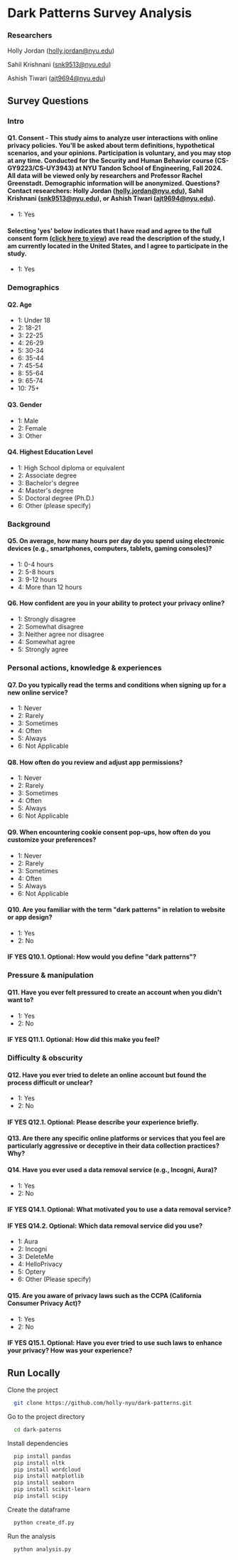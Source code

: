 
# Dark Patterns Survey Analysis

### Researchers
Holly Jordan (holly.jordan@nyu.edu)

Sahil Krishnani (snk9513@nyu.edu)

Ashish Tiwari (ajt9694@nyu.edu)


## Survey Questions

### Intro

#### Q1. Consent - This study aims to analyze user interactions with online privacy policies. You'll be asked about term definitions, hypothetical scenarios, and your opinions. Participation is voluntary, and you may stop at any time. Conducted for the Security and Human Behavior course (CS-GY9223/CS-UY3943) at NYU Tandon School of Engineering, Fall 2024. All data will be viewed only by researchers and Professor Rachel Greenstadt. Demographic information will be anonymized. Questions? Contact researchers: Holly Jordan (holly.jordan@nyu.edu), Sahil Krishnani (snk9513@nyu.edu), or Ashish Tiwari (ajt9694@nyu.edu).
- 1: Yes

#### Selecting 'yes' below indicates that I have read and agree to the full consent form [(click here to view)](https://drive.google.com/file/d/1H2oN9EDqN2IRyvhkDCIgPrOpotHRfHLH/view?usp=sharing) ave read the description of the study, I am currently located in the United States, and I agree to participate in the study.
- 1: Yes

### Demographics

#### Q2. Age
- 1: Under 18
- 2: 18-21
- 3: 22-25
- 4: 26-29
- 5: 30-34
- 6: 35-44
- 7: 45-54
- 8: 55-64
- 9: 65-74
- 10: 75+

#### Q3. Gender
- 1: Male
- 2: Female
- 3: Other

#### Q4. Highest Education Level
- 1: High School diploma or equivalent
- 2: Associate degree
- 3: Bachelor's degree
- 4: Master's degree
- 5: Doctoral degree (Ph.D.)
- 6: Other (please specify)

### Background

#### Q5. On average, how many hours per day do you spend using electronic devices (e.g., smartphones, computers, tablets, gaming consoles)?
- 1: 0-4 hours
- 2: 5-8 hours
- 3: 9-12 hours
- 4: More than 12 hours

#### Q6. How confident are you in your ability to protect your privacy online?
- 1: Strongly disagree
- 2: Somewhat disagree
- 3: Neither agree nor disagree 
- 4: Somewhat agree
- 5: Strongly agree

### Personal actions, knowledge & experiences

#### Q7. Do you typically read the terms and conditions when signing up for a new online service?
- 1: Never
- 2: Rarely
- 3: Sometimes
- 4: Often
- 5: Always
- 6: Not Applicable

#### Q8. How often do you review and adjust app permissions?
- 1: Never
- 2: Rarely
- 3: Sometimes
- 4: Often
- 5: Always
- 6: Not Applicable

#### Q9. When encountering cookie consent pop-ups, how often do you customize your preferences?
- 1: Never
- 2: Rarely
- 3: Sometimes
- 4: Often
- 5: Always
- 6: Not Applicable

#### Q10. Are you familiar with the term "dark patterns" in relation to website or app design?
- 1: Yes
- 2: No

#### IF YES Q10.1. Optional: How would you define "dark patterns"?

### Pressure & manipulation

#### Q11. Have you ever felt pressured to create an account when you didn't want to?
- 1: Yes
- 2: No

#### IF YES Q11.1. Optional: How did this make you feel?

### Difficulty & obscurity

#### Q12. Have you ever tried to delete an online account but found the process difficult or unclear?
- 1: Yes
- 2: No

#### IF YES Q12.1. Optional: Please describe your experience briefly.

#### Q13. Are there any specific online platforms or services that you feel are particularly aggressive or deceptive in their data collection practices? Why?

#### Q14. Have you ever used a data removal service (e.g., Incogni, Aura)?
- 1: Yes
- 2: No

#### IF YES Q14.1. Optional: What motivated you to use a data removal service?

#### IF YES Q14.2. Optional: Which data removal service did you use?
- 1: Aura
- 2: Incogni
- 3: DeleteMe
- 4: HelloPrivacy
- 5: Optery
- 6: Other (Please specify)

#### Q15. Are you aware of privacy laws such as the CCPA (California Consumer Privacy Act)?
- 1: Yes
- 2: No

#### IF YES Q15.1. Optional: Have you ever tried to use such laws to enhance your privacy? How was your experience?

## Run Locally

Clone the project

```bash
  git clone https://github.com/holly-nyu/dark-patterns.git
```

Go to the project directory

```bash
  cd dark-paterns
```

Install dependencies

```bash
  pip install pandas
  pip install nltk
  pip install wordcloud
  pip install matplotlib
  pip install seaborn
  pip install scikit-learn
  pip install scipy
```

Create the dataframe

```bash
  python create_df.py
```

Run the analysis

```bash
  python analysis.py
```

